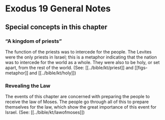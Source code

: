 # Exodus 19 General Notes
## Special concepts in this chapter

### “A kingdom of priests”
The function of the priests was to intercede for the people. The Levites were the only priests in Israel; this is a metaphor indicating that the nation was to intercede for the world as a whole. They were also to be holy, or set apart, from the rest of the world. (See: [[../bible/kt/priest]] and [[figs-metaphor]] and [[../bible/kt/holy]])

### Revealing the Law
The events of this chapter are concerned with preparing the people to receive the law of Moses. The people go through all of this to prepare themselves for the law, which show the great importance of this event for Israel. (See: [[../bible/kt/lawofmoses]])